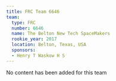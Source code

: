 ```yaml
---
title: FRC Team 6646
team:
  type: FRC
  number: 6646
  name: The Belton New Tech SpaceMakers
  rookie_year: 2017
  location: Belton, Texas, USA
  sponsors:
  - Henry T Waskow H S
---
```


No content has been added for this team